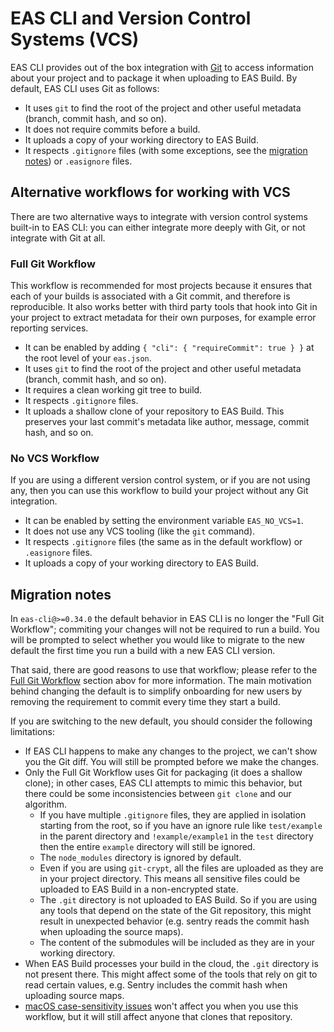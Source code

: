 # EAS CLI and Version Control Systems (VCS)

EAS CLI provides out of the box integration with [Git](https://git-scm.com/) to access information about your project and to package it when uploading to EAS Build. By default, EAS CLI uses Git as follows:

- It uses `git` to find the root of the project and other useful metadata (branch, commit hash, and so on).
- It does not require commits before a build.
- It uploads a copy of your working directory to EAS Build.
- It respects `.gitignore` files (with some exceptions, see the [migration notes](#migration-notes)) or `.easignore` files.

## Alternative workflows for working with VCS

There are two alternative ways to integrate with version control systems built-in to EAS CLI: you can either integrate more deeply with Git, or not integrate with Git at all.

### Full Git Workflow

This workflow is recommended for most projects because it ensures that each of your builds is associated with a Git commit, and therefore is reproducible. It also works better with third party tools that hook into Git in your project to extract metadata for their own purposes, for example error reporting services.

- It can be enabled by adding `{ "cli": { "requireCommit": true } }` at the root level of your `eas.json`.
- It uses `git` to find the root of the project and other useful metadata (branch, commit hash, and so on).
- It requires a clean working git tree to build.
- It respects `.gitignore` files.
- It uploads a shallow clone of your repository to EAS Build. This preserves your last commit's metadata like author, message, commit hash, and so on.

### No VCS Workflow

If you are using a different version control system, or if you are not using any, then you can use this workflow to build your project without any Git integration.

- It can be enabled by setting the environment variable `EAS_NO_VCS=1`.
- It does not use any VCS tooling (like the `git` command).
- It respects `.gitignore` files (the same as in the default workflow) or `.easignore` files.
- It uploads a copy of your working directory to EAS Build.

## Migration notes

In `eas-cli@>=0.34.0` the default behavior in EAS CLI is no longer the "Full Git Workflow"; commiting your changes will not be required to run a build. You will be prompted to select whether you would like to migrate to the new default the first time you run a build with a new EAS CLI version.

That said, there are good reasons to use that workflow; please refer to the [Full Git Workflow](#full-git-workflow) section abov for more information. The main motivation behind changing the default is to simplify onboarding for new users by removing the requirement to commit every time they start a build.

If you are switching to the new default, you should consider the following limitations:
- If EAS CLI happens to make any changes to the project, we can't show you the Git diff. You will still be prompted before we make the changes.
- Only the Full Git Workflow uses Git for packaging (it does a shallow clone); in other cases, EAS CLI attempts to mimic this behavior, but there could be some inconsistencies between `git clone` and our algorithm.
  - If you have multiple `.gitignore` files, they are applied in isolation starting from the root, so if you have an ignore rule like `test/example` in the parent directory and `!example/example1` in the `test` directory then the entire `example` directory will still be ignored.
  - The `node_modules` directory is ignored by default.
  - Even if you are using `git-crypt`, all the files are uploaded as they are in your project directory. This means all sensitive files could be uploaded to EAS Build in a non-encrypted state.
  - The `.git` directory is not uploaded to EAS Build. So if you are using any tools that depend on the state of the Git repository, this might result in unexpected behavior (e.g. sentry reads the commit hash when uploading the source maps).
  - The content of the submodules will be included as they are in your working directory.
- When EAS Build processes your build in the cloud, the `.git` directory is not present there. This might affect some of the tools that rely on git to read certain values, e.g. Sentry includes the commit hash when uploading source maps.
- [macOS case-sensitivity issues](https://github.com/expo/fyi/blob/master/macos-ignorecase.md) won't affect you when you use this workflow, but it will still affect anyone that clones that repository.
